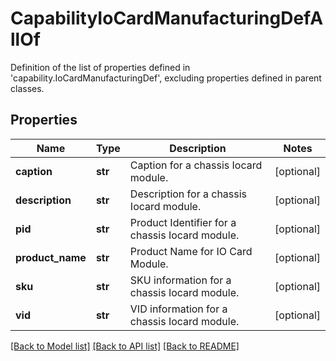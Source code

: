 # CapabilityIoCardManufacturingDefAllOf

Definition of the list of properties defined in 'capability.IoCardManufacturingDef', excluding properties defined in parent classes.
## Properties
Name | Type | Description | Notes
------------ | ------------- | ------------- | -------------
**caption** | **str** | Caption for a chassis Iocard module. | [optional] 
**description** | **str** | Description for a chassis Iocard module. | [optional] 
**pid** | **str** | Product Identifier for a chassis Iocard module. | [optional] 
**product_name** | **str** | Product Name for IO Card Module. | [optional] 
**sku** | **str** | SKU information for a chassis Iocard module. | [optional] 
**vid** | **str** | VID information for a chassis Iocard module. | [optional] 

[[Back to Model list]](../README.md#documentation-for-models) [[Back to API list]](../README.md#documentation-for-api-endpoints) [[Back to README]](../README.md)


